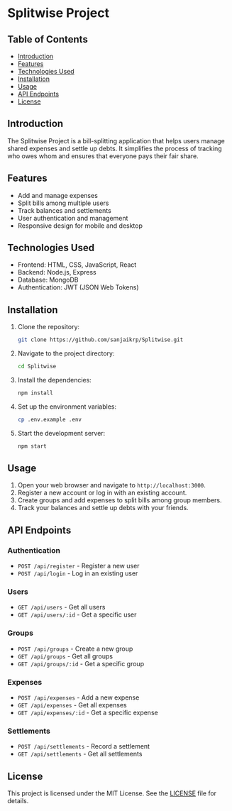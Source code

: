 # Splitwise Project

## Table of Contents
- [Introduction](#introduction)
- [Features](#features)
- [Technologies Used](#technologies-used)
- [Installation](#installation)
- [Usage](#usage)
- [API Endpoints](#api-endpoints)
- [License](#license)

## Introduction
The Splitwise Project is a bill-splitting application that helps users manage shared expenses and settle up debts. It simplifies the process of tracking who owes whom and ensures that everyone pays their fair share.

## Features
- Add and manage expenses
- Split bills among multiple users
- Track balances and settlements
- User authentication and management
- Responsive design for mobile and desktop

## Technologies Used
- Frontend: HTML, CSS, JavaScript, React
- Backend: Node.js, Express
- Database: MongoDB
- Authentication: JWT (JSON Web Tokens)

## Installation
1. Clone the repository:
    ```sh
    git clone https://github.com/sanjaikrp/Splitwise.git
    ```
2. Navigate to the project directory:
    ```sh
    cd Splitwise
    ```
3. Install the dependencies:
    ```sh
    npm install
    ```
4. Set up the environment variables:
    ```sh
    cp .env.example .env
    ```
5. Start the development server:
    ```sh
    npm start
    ```

## Usage
1. Open your web browser and navigate to `http://localhost:3000`.
2. Register a new account or log in with an existing account.
3. Create groups and add expenses to split bills among group members.
4. Track your balances and settle up debts with your friends.

## API Endpoints
### Authentication
- `POST /api/register` - Register a new user
- `POST /api/login` - Log in an existing user

### Users
- `GET /api/users` - Get all users
- `GET /api/users/:id` - Get a specific user

### Groups
- `POST /api/groups` - Create a new group
- `GET /api/groups` - Get all groups
- `GET /api/groups/:id` - Get a specific group

### Expenses
- `POST /api/expenses` - Add a new expense
- `GET /api/expenses` - Get all expenses
- `GET /api/expenses/:id` - Get a specific expense

### Settlements
- `POST /api/settlements` - Record a settlement
- `GET /api/settlements` - Get all settlements

## License
This project is licensed under the MIT License. See the [LICENSE](LICENSE) file for details.
